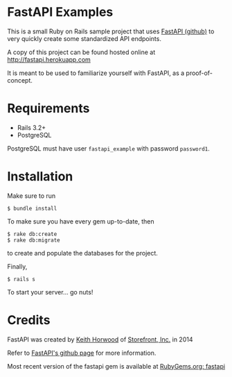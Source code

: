 # FastAPI Examples

This is a small Ruby on Rails sample project that uses
[FastAPI (github)](http://github.com/thestorefront/FastAPI) to very quickly
create some standardized API endpoints.

A copy of this project can be found hosted online at http://fastapi.herokuapp.com

It is meant to be used to familiarize yourself with FastAPI, as a
proof-of-concept.

# Requirements

- Rails 3.2+
- PostgreSQL

PostgreSQL must have user `fastapi_example` with password `password1`.

# Installation

Make sure to run

```
$ bundle install
```

To make sure you have every gem up-to-date, then

```
$ rake db:create
$ rake db:migrate
```

to create and populate the databases for the project.

Finally,

```
$ rails s
```

To start your server... go nuts!

# Credits

FastAPI was created by [Keith Horwood](http://keithwhor.com/) of
[Storefront, Inc.](http://thestorefront.com/) in 2014

Refer to [FastAPI's github page](http://github.com/thestorefront/FastAPI) for
more information.

Most recent version of the fastapi gem is available at [RubyGems.org: fastapi](https://rubygems.org/gems/fastapi)
